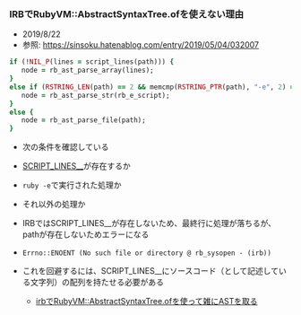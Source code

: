 ### IRBでRubyVM::AbstractSyntaxTree.ofを使えない理由

 - 2019/8/22
- 参照: https://sinsoku.hatenablog.com/entry/2019/05/04/032007

 ```ruby
if (!NIL_P(lines = script_lines(path))) {
    node = rb_ast_parse_array(lines);
}
else if (RSTRING_LEN(path) == 2 && memcmp(RSTRING_PTR(path), "-e", 2) == 0) {
    node = rb_ast_parse_str(rb_e_script);
}
else {
    node = rb_ast_parse_file(path);
}
```

 - 次の条件を確認している
  - [SCRIPT_LINES__](https://docs.ruby-lang.org/ja/latest/method/Object/c/SCRIPT_LINES__.html)が存在するか
  - `ruby -e`で実行された処理か
  - それ以外の処理か

 - IRBではSCRIPT_LINES__が存在しないため、最終行に処理が落ちるが、pathが存在しないためエラーになる
  - `Errno::ENOENT (No such file or directory @ rb_sysopen - (irb))`
- これを回避するには、SCRIPT_LINES__にソースコード（として記述している文字列）の配列を持たせる必要がある
  - [irbでRubyVM::AbstractSyntaxTree.ofを使って雑にASTを取る](https://qiita.com/hanachin_/items/bfd1dd0cf278e6f2d7b9)
